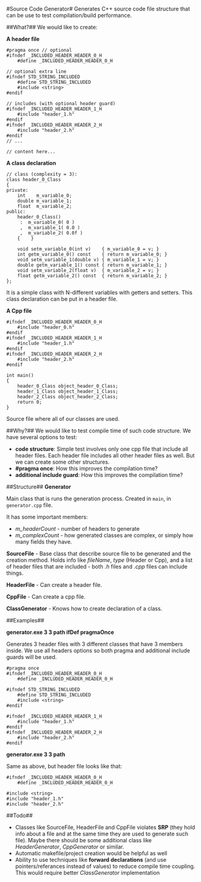 #Source Code Generator#
Generates C++ source code file structure that can be use to test compilation/build performance.

##What?##
We would like to create:

**A header file**

	#pragma once // optional
	#ifndef _INCLUDED_HEADER_HEADER_0_H
	    #define _INCLUDED_HEADER_HEADER_0_H
	
	// optional extra line
	#ifndef STD_STRING_INCLUDED
	    #define STD_STRING_INCLUDED
	    #include <string>
	#endif
		
	// includes (with optional header guard)
	#ifndef _INCLUDED_HEADER_HEADER_1_H
	    #include "header_1.h"
	#endif 
	#ifndef _INCLUDED_HEADER_HEADER_2_H
	    #include "header_2.h"
	#endif 
    // ...

    // content here...

**A class declaration**

	// class (complexity = 3): 
	class header_0_Class
	{
	private:
	    int    m_variable_0;
	    double m_variable_1;
	    float  m_variable_2;	
	public:
	    header_0_Class()
	     :  m_variable_0( 0 )
	     ,  m_variable_1( 0.0 )
	     ,  m_variable_2( 0.0f )
	    {    }
	
	    void setm_variable_0(int v)    { m_variable_0 = v; }	
	    int getm_variable_0() const    { return m_variable_0; }	
	    void setm_variable_1(double v) { m_variable_1 = v; }	
	    double getm_variable_1() const { return m_variable_1; }	
	    void setm_variable_2(float v)  { m_variable_2 = v; }	
	    float getm_variable_2() const  { return m_variable_2; }	
	};    
It is a simple class with N-different variables with getters and setters. This class declaration can be put in a header file.

**A Cpp file**

	#ifndef _INCLUDED_HEADER_HEADER_0_H
	    #include "header_0.h"
	#endif 
	#ifndef _INCLUDED_HEADER_HEADER_1_H
	    #include "header_1.h"
	#endif 
	#ifndef _INCLUDED_HEADER_HEADER_2_H
	    #include "header_2.h"
	#endif 
	
	int main()
	{
	    header_0_Class object_header_0_Class;
	    header_1_Class object_header_1_Class;
	    header_2_Class object_header_2_Class;
	    return 0;
	}

Source file where all of our classes are used.

##Why?##
We would like to test compile time of such code structure. We have several options to test:

* **code structure**: Simple test involves only one cpp file that include all header files. Each header file includes all other header files as well. But we can create some other structures.
* **#pragma once**: How this improves the compilation time?
* **additional include guard**: How this improves the compilation time?

##Structure##
**Generator** 

Main class that is runs the generation process. Created in `main`, in `generator.cpp` file.

It has some important members:

* *m_headerCount* - number of headers to generate
* *m_complexCount* - how generated classes are complex, or simply how many fields they have.

**SourceFile** - Base class that describe source file to be generated and the creation method. Holds info like *fileName*, *type* (Header or Cpp), and a list of header files that are included - both *.h* files and *.cpp* files can include things.

**HeaderFile** - Can create a header file.

**CppFile** - Can create a cpp file.

**ClassGenerator** - Knows how to create declaration of a class.

##Examples##

**generator.exe 3 3 path ifDef pragmaOnce**

Generates 3 header files with 3 different classes that have 3 members inside. We use all headers options so both pragma and additional include guards will be used.

	#pragma once
	#ifndef _INCLUDED_HEADER_HEADER_0_H
	    #define _INCLUDED_HEADER_HEADER_0_H
	
	#ifndef STD_STRING_INCLUDED
	    #define STD_STRING_INCLUDED
	    #include <string>
	#endif

	#ifndef _INCLUDED_HEADER_HEADER_1_H
	    #include "header_1.h"
	#endif 
	#ifndef _INCLUDED_HEADER_HEADER_2_H
	    #include "header_2.h"
	#endif 

**generator.exe 3 3 path**

Same as above, but header file looks like that:

	#ifndef _INCLUDED_HEADER_HEADER_0_H
	    #define _INCLUDED_HEADER_HEADER_0_H
	
	#include <string>
	#include "header_1.h"
	#include "header_2.h"


##Todo##
* Classes like SourceFile, HeaderFile and CppFile violates **SRP** (they hold info about a file and at the same time they are used to generate such file). Maybe there should be some additional class like *HeaderGenerator*, *CppGenerator* or similar.
* Automatic makefile/project creation would be helpful as well
* Ability to use techniques like **forward declarations** (and use pointers/referances instead of values) to reduce compile time coupling. This would require better *ClassGenerator* implementation